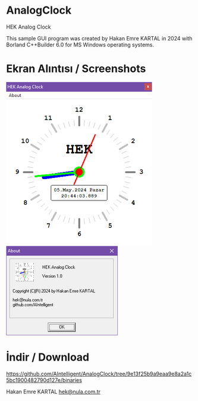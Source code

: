 # AnalogClock
HEK Analog Clock

This sample GUI program was created by Hakan Emre KARTAL in 2024 with Borland C++Builder 6.0 for MS Windows operating systems.

# Ekran Alıntısı / Screenshots

![AC_1](https://github.com/AIntelligent/AnalogClock/blob/f76c099eaba74616a15cc5c79e0331595a9fc69f/screenshots/AC_1.PNG)
![AC_2](https://github.com/AIntelligent/AnalogClock/blob/f76c099eaba74616a15cc5c79e0331595a9fc69f/screenshots/AC_2.PNG)

# İndir / Download

https://github.com/AIntelligent/AnalogClock/tree/9e13f25b9a9eaa9e8a2a1c5bc1900482790d127e/binaries

Hakan Emre KARTAL
hek@nula.com.tr
